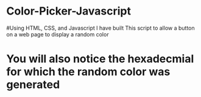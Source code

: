 # Color-Picker-Javascript
#Using HTML, CSS, and Javascript I have built This script to allow a button on a web page to display a random color 
# You will also notice the hexadecmial for which the random color was generated